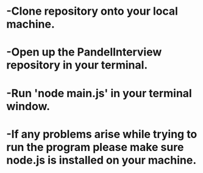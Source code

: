# -Clone repository onto your local machine.

# -Open up the PandelInterview repository in your terminal.

# -Run 'node main.js' in your terminal window.

# -If any problems arise while trying to run the program please make sure node.js is installed on your machine.